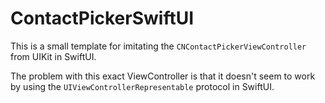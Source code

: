 # ContactPickerSwiftUI

This is a small template for imitating the `CNContactPickerViewController` from UIKit in SwiftUI.

The problem with this exact ViewController is that it doesn't seem to work by using the `UIViewControllerRepresentable` protocol in SwiftUI.
